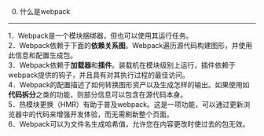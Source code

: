0. 什么是webpack
---
1．Webpack是一个模块捆绑器，但也可以使用其运行任务。<br />
2．Webpack依赖于下面的**依赖关系图**。Webpack遍历源代码构建图形，并使用此信息和配置生成包。<br />
3．Webpack依赖于**加载器**和**插件**。装载机在模块级别上运行，插件依赖于webpack提供的钩子，并且具有对其执行过程的最佳访问。<br />
4．Webpack的配置描述了如何转换图形资产以及生成怎样的输出。如果使用如**代码拆分**之类的功能，则部分信息可以包含在源代码本身。<br />
5．热模块更换（HMR）有助于普及webpack。这是一项功能，可以通过更新浏览器中的代码来增强开发体验，而无需刷新整个页面。<br />
6．Webpack可以为文件名生成哈希值，允许您在内容更改时使过去的包无效。<br />
